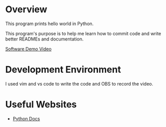 # Overview
This program prints hello world in Python.

This program's purpose is to help me learn how to commit code and write better READMEs and documentation.

[Software Demo Video](https://youtu.be/Aa1E3Hc5Y8E)

# Development Environment

I used vim and vs code to write the code and OBS to record the video.

# Useful Websites

* [Python Docs](https://docs.python.org/3/)
